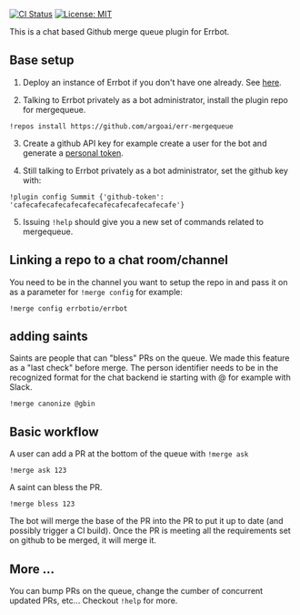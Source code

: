 [![CI Status](https://img.shields.io/travis/argoai/err-mergequeue/master.svg)](https://travis-ci.org/argoai/err-mergequeue/)
[![License: MIT](https://img.shields.io/badge/License-MIT-yellow.svg)](https://opensource.org/licenses/MIT)

This is a chat based Github merge queue plugin for Errbot.

## Base setup

1. Deploy an instance of Errbot if you don't have one already. See [here](http://errbot.io/en/latest/user_guide/setup.html).

2. Talking to Errbot privately as a bot administrator, install the plugin repo for mergequeue.
```
!repos install https://github.com/argoai/err-mergequeue
```

3. Create a github API key for example create a user for the bot and generate a [personal token](https://github.com/settings/tokens).

4. Still talking to Errbot privately as a bot administrator, set the github key with:

```
!plugin config Summit {'github-token': 'cafecafecafecafecafecafecafecafecafecafe'}
```

5. Issuing `!help` should give you a new set of commands related to mergequeue.

## Linking a repo to a chat room/channel

You need to be in the channel you want to setup the repo in and pass it on as a parameter for `!merge config` for
example:

```
!merge config errbotio/errbot
```

## adding saints

Saints are people that can "bless" PRs on the queue. We made this feature as a "last check" before merge.
The person identifier needs to be in the recognized format for the chat backend ie starting with @ for example with Slack.

```
!merge canonize @gbin
```

## Basic workflow

A user can add a PR at the bottom of the queue with `!merge ask`

```
!merge ask 123
```

A saint can bless the PR.
```
!merge bless 123
```

The bot will merge the base of the PR into the PR to put it up to date (and possibly trigger a CI build).
Once the PR is meeting all the requirements set on github to be merged, it will merge it.

## More ...

You can bump PRs on the queue, change the cumber of concurrent updated PRs, etc...
Checkout `!help` for more.


